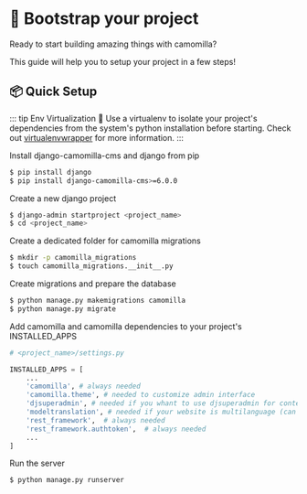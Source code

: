 # 🚀 Bootstrap your project

Ready to start building amazing things with camomilla?

This guide will help you to setup your project in a few steps!

## 📦 Quick Setup

::: tip Env Virtualization 👾
Use a virtualenv to isolate your project's dependencies from the system's python installation before starting. Check out [virtualenvwrapper](https://virtualenvwrapper.readthedocs.io/en/latest/) for more information.
:::

Install django-camomilla-cms and django from pip

```bash
$ pip install django
$ pip install django-camomilla-cms>=6.0.0
```

Create a new django project

```bash
$ django-admin startproject <project_name>
$ cd <project_name>
```

Create a dedicated folder for camomilla migrations

```bash
$ mkdir -p camomilla_migrations
$ touch camomilla_migrations.__init__.py
```

Create migrations and prepare the database

```bash
$ python manage.py makemigrations camomilla
$ python manage.py migrate
```

Add camomilla and camomilla dependencies to your project's INSTALLED_APPS

```python
# <project_name>/settings.py

INSTALLED_APPS = [
    ...
    'camomilla', # always needed
    'camomilla.theme', # needed to customize admin interface
    'djsuperadmin', # needed if you whant to use djsuperadmin for contents
    'modeltranslation', # needed if your website is multilanguage (can be added later)
    'rest_framework',  # always needed
    'rest_framework.authtoken',  # always needed
    ...
]
```

Run the server

```bash
$ python manage.py runserver
```
